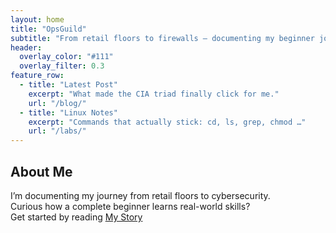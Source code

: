 ```yaml
---
layout: home
title: "OpsGuild"
subtitle: "From retail floors to firewalls — documenting my beginner journey in cybersecurity."
header:
  overlay_color: "#111"
  overlay_filter: 0.3
feature_row:
  - title: "Latest Post"
    excerpt: "What made the CIA triad finally click for me."
    url: "/blog/"
  - title: "Linux Notes"
    excerpt: "Commands that actually stick: cd, ls, grep, chmod …"
    url: "/labs/"
---
```

## About Me
I’m documenting my journey from retail floors to cybersecurity.  
Curious how a complete beginner learns real-world skills?  
Get started by reading [My Story](/main/_posts/2025-08-30-my-story.md/)

